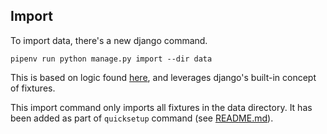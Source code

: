 ## Import
To import data, there's a new django command.
```shell
pipenv run python manage.py import --dir data
```
This is based on logic found [here](../../api_v2/management/commands/import.py), 
and leverages django's built-in concept of fixtures.

This import command only imports all fixtures in the data directory. It has been added as part of `quicksetup` 
command (see [README.md](../../README.md)).

